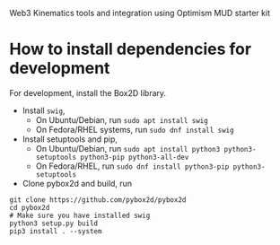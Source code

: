 Web3 Kinematics tools and integration using Optimism MUD starter kit

How to install dependencies for development
===========================================

For development, install the Box2D library.

* Install `swig`,
   - On Ubuntu/Debian, run
    ```sudo apt install swig```
   - On Fedora/RHEL systems, run
    ```sudo dnf install swig```
* Install setuptools and pip,
   - On Ubuntu/Debian, run
   ```sudo apt install python3 python3-setuptools python3-pip python3-all-dev ```
   - On Fedora/RHEL, run
   ```sudo dnf install python3-pip python3-setuptools```
* Clone pybox2d and build, run
```
git clone https://github.com/pybox2d/pybox2d
cd pybox2d
# Make sure you have installed swig
python3 setup.py build
pip3 install . --system

```
